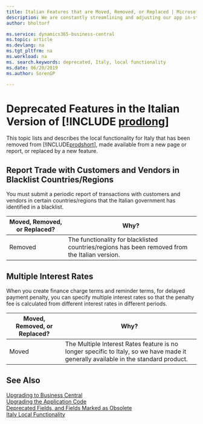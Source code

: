 ```yaml
---
title: Italian Features that are Moved, Removed, or Replaced | Microsoft Docs
description: We are constantly streamlining and adjusting our app in-step with market developments. Read about the features for Italy that we have moved, removed, or replaced.
author: bholtorf

ms.service: dynamics365-business-central
ms.topic: article
ms.devlang: na
ms.tgt_pltfrm: na
ms.workload: na
ms. search.keywords: deprecated, Italy, local functionality
ms.date: 06/20/2019
ms.author: SorenGP

---
```


# Deprecated Features in the Italian Version of [!INCLUDE [prodlong](../developer/includes/prodlong.md)]
This topic lists and describes the local functionality for Italy that has been removed from [!INCLUDE[prodshort](../developer/includes/prodshort.md)], made available from a new page or report, or replaced by a new feature.

## Report Trade with Customers and Vendors in Blacklist Countries/Regions
You must submit a periodic report of transactions with customers and vendors in certain countries/regions that the Italian government has identified in a blacklist.

|Moved, Removed, or Replaced?|Why?|
|----|----|
|Removed| The functionality for blacklisted countries/regions has been removed from the Italian version.|

## Multiple Interest Rates
When you create finance charge terms and reminder terms, for delayed payment penalty, you can specify multiple interest rates so that the penalty fee is calculated from different interest rates in different periods.

|Moved, Removed, or Replaced?|Why?|
|----|----|
|Moved| The Multiple Interest Rates feature is no longer specific to Italy, so we have made it generally available in the standard product. |

## See Also
[Upgrading to Business Central](upgrading-to-business-central.md)  
[Upgrading the Application Code](upgrading-the-application-code.md)  
[Deprecated Fields, and Fields Marked as Obsolete](deprecated-fields.md)  
[Italy Local Functionality](/dynamics365/business-central/LocalFunctionality/Italy/italy-local-functionality)  

